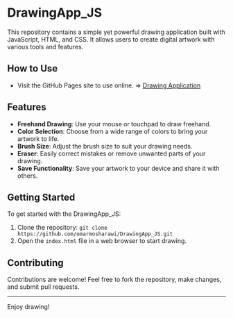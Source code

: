 # DrawingApp_JS

This repository contains a simple yet powerful drawing application built with JavaScript, HTML, and CSS. It allows users to create digital artwork with various tools and features.

## How to Use

- Visit the GitHub Pages site to use online. => [Drawing Application](https://omarmosharawi.github.io/DrawingApp_JS/)
  
## Features

- **Freehand Drawing**: Use your mouse or touchpad to draw freehand.
- **Color Selection**: Choose from a wide range of colors to bring your artwork to life.
- **Brush Size**: Adjust the brush size to suit your drawing needs.
- **Eraser**: Easily correct mistakes or remove unwanted parts of your drawing.
- **Save Functionality**: Save your artwork to your device and share it with others.

## Getting Started

To get started with the DrawingApp_JS:

1. Clone the repository: `git clone https://github.com/omarmosharawi/DrawingApp_JS.git`
2. Open the `index.html` file in a web browser to start drawing.

## Contributing

Contributions are welcome! Feel free to fork the repository, make changes, and submit pull requests.

---
Enjoy drawing!
